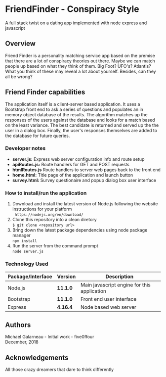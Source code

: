 # FriendFinder - Conspiracy Style
A full stack twist on a dating app implemented with node express and javascript

## Overview  
Friend Finder is a personality matching service app based on the premise that there are a lot of conspiracy theories out there. Maybe we can match people up based on what they think of them. Big Foot? UFO's? Atlantis? What you think of these may reveal a lot about yourself.  Besides, can they all be wrong?

## Friend Finder capabilities
The application itself is a client-server based application. It uses a Bootstrap front end to ask a series of questions and populates an in memory object database of the results. The algorithm matches up the responses of the users against the database and looks for a match based on the least variance.  The best candidate is returned and served up the the user in a dialog box. Finally, the user's responses themselves are added to the database for future queries.
  
### Developer notes  
- **server.js:** Express web server configuration info and route setup  
- **apiRoutes.js:** Route handlers for GET and POST requests  
- **htmlRoutes.js** Route handlers to server web pages back to the front end  
- **home.html:** Title page of the application and launch button 
- **survey.html:** Survey questionaire and popup dialog box user interface  
   
 ### How to install/run the application  
1. Download and install the latest version of Node.js following the website instructions for your platform  
   ` https://nodejs.org/en/download/`   
2. Clone this repository into a clean diretory  
   `$ git clone <repository url>`   
3. Bring down the latest package dependencies using node package manager  
   `npm install`  
4. Run the server from the command prompt  
   `node server.js`  
  
### Technology Used  
    
| Package/Interface | Version     | Description                                                              |
| ----------------- | ----------- | ------------------------------------------------------------------------ |
| Node.js           | __11.1.0__  | Main javascript engine for this application                              |
| Bootstrap         | __11.1.0__  | Front end user interface                                                 |
| Express           | __4.16.4__  | Node based web server                                                    |

## Authors  
Michael Galarneau - Initial work - five0ffour  
December, 2018  

## Acknowledgements  
All those crazy dreamers that dare to think differently